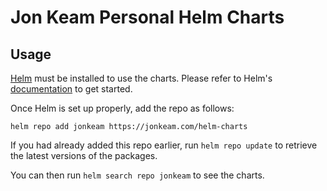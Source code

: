 # Jon Keam Personal Helm Charts

## Usage

[Helm](https://helm.sh) must be installed to use the charts.
Please refer to Helm's [documentation](https://helm.sh/docs/) to get started.

Once Helm is set up properly, add the repo as follows:

```console
helm repo add jonkeam https://jonkeam.com/helm-charts
```

If you had already added this repo earlier,
run `helm repo update` to retrieve the latest versions of the packages.

You can then run `helm search repo jonkeam` to see the charts.
